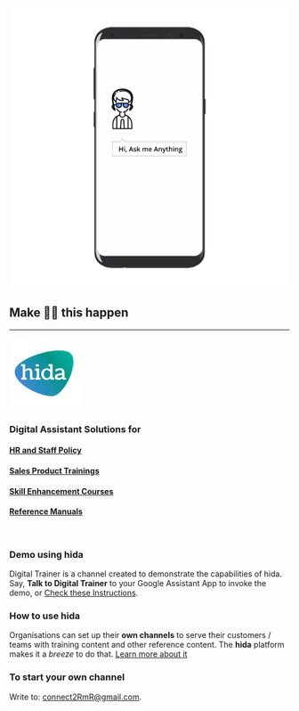 
![phone image](images/ama.png)
## Make ☝🏾 this happen
---
![hida](images/hida-128x128.png)
### Digital Assistant Solutions for

#### [HR and Staff Policy](./hr.html)
#### [Sales Product Trainings](./sales.html)
#### [Skill Enhancement Courses](./skill.html)
#### [Reference Manuals](./manuals.html)
&nbsp;
&nbsp;

### Demo using hida
Digital Trainer is a channel created to demonstrate the capabilities of hida. Say, **Talk to Digital Trainer** to your Google Assistant App to invoke the demo, or [Check these Instructions](./demo.html).

### How to use hida
Organisations can set up their **own channels** to serve their customers / teams with training content and other reference content. The **hida** platform makes it a *breeze* to do that. [Learn more about it](./hida-overview.html)

### To start your own channel
Write to: <a href="mailto:connect2RmR@gmail.com">connect2RmR@gmail.com</a>.

